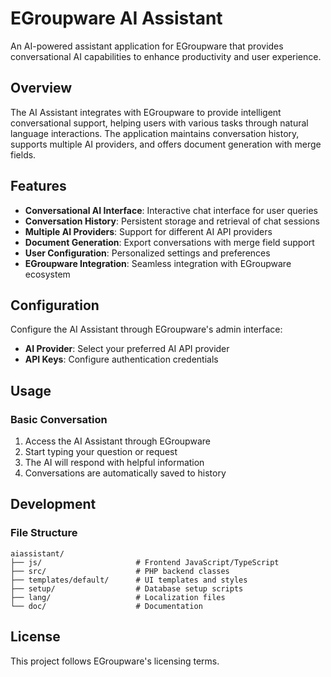 # EGroupware AI Assistant

An AI-powered assistant application for EGroupware that provides conversational AI capabilities to enhance productivity and user experience.

## Overview

The AI Assistant integrates with EGroupware to provide intelligent conversational support, helping users with various tasks through natural language interactions. The application maintains conversation history, supports multiple AI providers, and offers document generation with merge fields.

## Features

- **Conversational AI Interface**: Interactive chat interface for user queries
- **Conversation History**: Persistent storage and retrieval of chat sessions
- **Multiple AI Providers**: Support for different AI API providers
- **Document Generation**: Export conversations with merge field support
- **User Configuration**: Personalized settings and preferences
- **EGroupware Integration**: Seamless integration with EGroupware ecosystem


## Configuration

Configure the AI Assistant through EGroupware's admin interface:

- **AI Provider**: Select your preferred AI API provider
- **API Keys**: Configure authentication credentials


## Usage

### Basic Conversation
1. Access the AI Assistant through EGroupware
2. Start typing your question or request
3. The AI will respond with helpful information
4. Conversations are automatically saved to history

## Development

### File Structure
```
aiassistant/
├── js/                     # Frontend JavaScript/TypeScript
├── src/                    # PHP backend classes
├── templates/default/      # UI templates and styles
├── setup/                  # Database setup scripts
├── lang/                   # Localization files
└── doc/                    # Documentation
```



## License

This project follows EGroupware's licensing terms.
